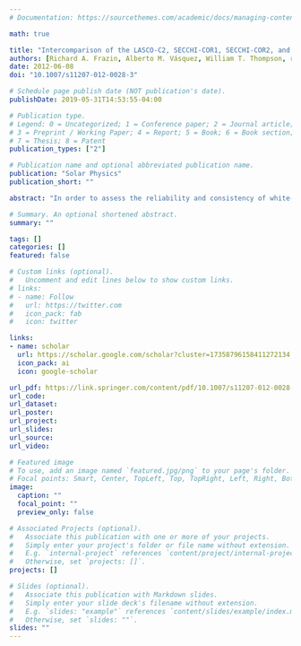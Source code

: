 ```yaml
---
# Documentation: https://sourcethemes.com/academic/docs/managing-content/

math: true

title: "Intercomparison of the LASCO-C2, SECCHI-COR1, SECCHI-COR2, and Mk4 Coronagraphs"
authors: [Richard A. Frazin, Alberto M. Vásquez, William T. Thompson, rjh, Philippe Lamy, Antoine Llebaria, Angelos Vourlidas, Joan Burkepile]
date: 2012-06-08
doi: "10.1007/s11207-012-0028-3"

# Schedule page publish date (NOT publication's date).
publishDate: 2019-05-31T14:53:55-04:00

# Publication type.
# Legend: 0 = Uncategorized; 1 = Conference paper; 2 = Journal article;
# 3 = Preprint / Working Paper; 4 = Report; 5 = Book; 6 = Book section;
# 7 = Thesis; 8 = Patent
publication_types: ["2"]

# Publication name and optional abbreviated publication name.
publication: "Solar Physics"
publication_short: ""

abstract: "In order to assess the reliability and consistency of white-light coronagraph measurements, we report on quantitative comparisons between polarized brightness [pB] and total brightness [B] images taken by the following white-light coronagraphs: LASCO-C2 on SOHO, SECCHI-COR1 and -COR2 on STEREO, and the ground-based MLSO-Mk4. The data for this comparison were taken on 16 April 2007, when both STEREO spacecraft were within 3.1∘ of Earth’s heliographic longitude, affording essentially the same view of the Sun for all of the instruments. Due to the difficulties of estimating stray-light backgrounds in COR1 and COR2, only Mk4 and C2 produce reliable coronal-hole values (but not at overlapping heights), and these cannot be validated without rocket flights or ground-based eclipse measurements. Generally, the agreement between all of the instruments’ pB values is within the uncertainties in bright streamer structures, implying that measurements of bright CMEs also should be trustworthy. Dominant sources of uncertainty and stray light are discussed, as is the design of future coronagraphs from the perspective of the experiences with these instruments."

# Summary. An optional shortened abstract.
summary: ""

tags: []
categories: []
featured: false

# Custom links (optional).
#   Uncomment and edit lines below to show custom links.
# links:
# - name: Follow
#   url: https://twitter.com
#   icon_pack: fab
#   icon: twitter

links:
- name: scholar
  url: https://scholar.google.com/scholar?cluster=17358796158411272134
  icon_pack: ai
  icon: google-scholar

url_pdf: https://link.springer.com/content/pdf/10.1007/s11207-012-0028-3.pdf
url_code:
url_dataset:
url_poster:
url_project:
url_slides:
url_source:
url_video:

# Featured image
# To use, add an image named `featured.jpg/png` to your page's folder. 
# Focal points: Smart, Center, TopLeft, Top, TopRight, Left, Right, BottomLeft, Bottom, BottomRight.
image:
  caption: ""
  focal_point: ""
  preview_only: false

# Associated Projects (optional).
#   Associate this publication with one or more of your projects.
#   Simply enter your project's folder or file name without extension.
#   E.g. `internal-project` references `content/project/internal-project/index.md`.
#   Otherwise, set `projects: []`.
projects: []

# Slides (optional).
#   Associate this publication with Markdown slides.
#   Simply enter your slide deck's filename without extension.
#   E.g. `slides: "example"` references `content/slides/example/index.md`.
#   Otherwise, set `slides: ""`.
slides: ""
---
```

